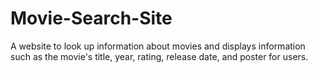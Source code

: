 # Movie-Search-Site

A website to look up information about movies and displays information such as the movie's title, year, rating, release date, and poster for users. 

